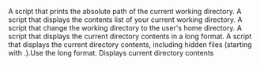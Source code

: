 A script that prints the absolute path of the current working directory.
A script that displays the contents list of your current working directory.
A script that change the working directory to the user's home directory.
A script that displays the current directory contents in a long format.
A script that displays the current directory contents, including hidden files (starting with .).Use the long format.
Displays current directory contents

